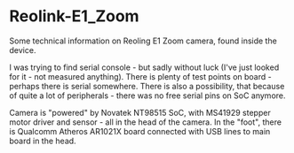 # Reolink-E1_Zoom
Some technical information on Reoling E1 Zoom camera, found inside the device.

I was trying to find serial console - but sadly without luck (I've just looked for it - not measured anything). There is plenty of test points on board - perhaps there is serial somewhere. There is also a possibility, that because of quite a lot of peripherals - there was no free serial pins on SoC anymore.

Camera is "powered" by Novatek NT98515 SoC, with MS41929 stepper motor driver and sensor - all in the head of the camera. In the "foot", there is Qualcomm Atheros AR1021X board connected with USB lines to main board in the head.
